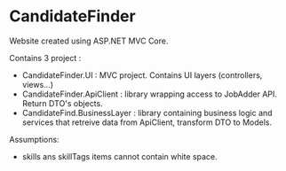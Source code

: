 # CandidateFinder

Website created using ASP.NET MVC Core.

Contains 3 project :
 - CandidateFinder.UI : MVC project. Contains UI layers (controllers, views...)
 - CandidateFinder.ApiClient : library wrapping access to JobAdder API. Return DTO's objects.
 - CandidateFind.BusinessLayer : library containing business logic and services that retreive data from ApiClient, transform DTO to Models.
 
 Assumptions:
 - skills ans skillTags items cannot contain white space.
